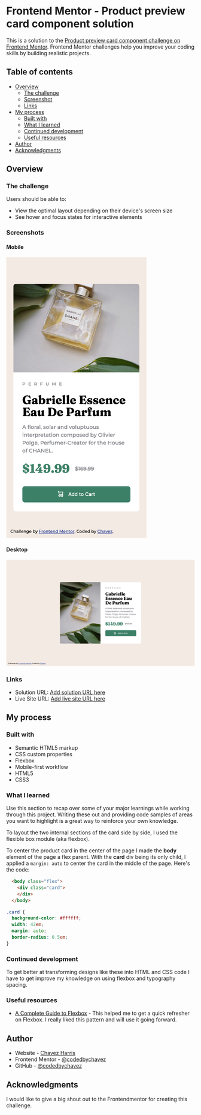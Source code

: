 # Frontend Mentor - Product preview card component solution

This is a solution to the [Product preview card component challenge on Frontend Mentor](https://www.frontendmentor.io/challenges/product-preview-card-component-GO7UmttRfa). Frontend Mentor challenges help you improve your coding skills by building realistic projects. 

## Table of contents

- [Overview](#overview)
  - [The challenge](#the-challenge)
  - [Screenshot](#screenshot)
  - [Links](#links)
- [My process](#my-process)
  - [Built with](#built-with)
  - [What I learned](#what-i-learned)
  - [Continued development](#continued-development)
  - [Useful resources](#useful-resources)
- [Author](#author)
- [Acknowledgments](#acknowledgments)

## Overview

### The challenge

Users should be able to:

- View the optimal layout depending on their device's screen size
- See hover and focus states for interactive elements

### Screenshots

#### Mobile

![Mobile Screenshot](./mobile_screenshot.png)
#### Desktop

![Desktop Screenshot](./desktop_screenshot.png)

### Links

- Solution URL: [Add solution URL here](https://your-solution-url.com)
- Live Site URL: [Add live site URL here](https://your-live-site-url.com)

## My process

### Built with

- Semantic HTML5 markup
- CSS custom properties
- Flexbox
- Mobile-first workflow
- HTML5
- CSS3

### What I learned

Use this section to recap over some of your major learnings while working through this project. Writing these out and providing code samples of areas you want to highlight is a great way to reinforce your own knowledge.

To layout the two internal sections of the card side by side, I used the flexible box module (aka flexbox).

To center the product card in the center of the page I made the **body** element of the page a flex parent. With the **card** div being its only child, I applied a `margin: auto` to center the card in the middle of the page. Here's the code:

```html
  <body class="flex">
    <div class="card">
    </div>
  </body>
```
```css
.card {
  background-color: #ffffff;
  width: 42em;
  margin: auto;
  border-radius: 0.5em;
}
```

### Continued development

To get better at transforming designs like these into HTML and CSS code I have to get improve my knowledge on using flexbox and typography spacing.

### Useful resources

- [A Complete Guide to Flexbox](https://css-tricks.com/snippets/css/a-guide-to-flexbox/) - This helped me to get a quick refresher on Flexbox. I really liked this pattern and will use it going forward.

## Author

- Website - [Chavez Harris](https://www.codedbychavez.com)
- Frontend Mentor - [@codedbychavez](https://www.frontendmentor.io/profile/codedbychavez)
- GitHub - [@codedbychavez](https://www.github.com/codedbychavez)

## Acknowledgments

I would like to give a big shout out to the Frontendmentor for creating this challenge.


